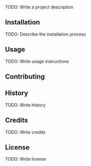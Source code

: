 TODO: Write a project description

## Installation

TODO: Describe the installation process

## Usage

TODO: Write usage instructions

## Contributing


## History

TODO: Write history

## Credits

TODO: Write credits

## License

TODO: Write license
